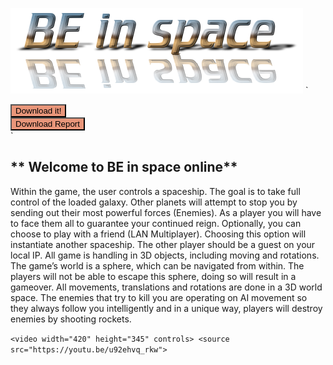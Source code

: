 ![](Space%20Invaders/Assets/Textures/Backgrounds/cooltext327947084721570.png?raw=true)
`
<form method="get" action="Space%20Invaders/Installer/BE%20In%20Space%20Setup%20(x86).exe">
<button type="submit" style="background-color:darksalmon">Download it!</button>
</form>

<form method="get" action="Space%20Invaders/BE%20in%20space.pdf">
<button type="submit" style="background-color:darksalmon">Download Report</button>
</form>
`

## ** Welcome to BE in space online**
Within the game, the user controls a spaceship. The goal is to take full control of the loaded galaxy. Other planets will attempt to stop you by sending out their most powerful forces (Enemies). As a player you will have to face them all to guarantee your continued reign.
Optionally, you can choose to play with a friend (LAN Multiplayer). Choosing this option will instantiate another spaceship. The other player should be a guest on your local IP.
All game is handling in 3D objects, including moving and rotations.
The game’s world is a sphere, which can be navigated from within. The players will not be able to escape this sphere, doing so will result in a gameover. All movements, translations and rotations are done in a 3D world space.
The enemies that try to kill you are operating on AI movement so they always follow you intelligently and in a unique way, players will destroy enemies by shooting rockets.

`
<video width="420" height="345" controls>
  <source src="https://youtu.be/u92ehvq_rkw">
`

